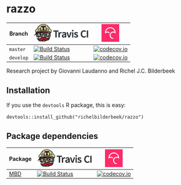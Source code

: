 # razzo

Branch|[![Travis CI logo](pics/TravisCI.png)](https://travis-ci.org)|[![Codecov logo](pics/Codecov.png)](https://www.codecov.io)
---|---|---
`master`|[![Build Status](https://travis-ci.org/richelbilderbeek/razzo.svg?branch=master)](https://travis-ci.org/richelbilderbeek/razzo) | [![codecov.io](https://codecov.io/github/richelbilderbeek/razzo/coverage.svg?branch=master)](https://codecov.io/github/richelbilderbeek/razzo?branch=master)
`develop`|[![Build Status](https://travis-ci.org/richelbilderbeek/razzo.svg?branch=develop)](https://travis-ci.org/richelbilderbeek/razzo) | [![codecov.io](https://codecov.io/github/richelbilderbeek/razzo/coverage.svg?branch=develop)](https://codecov.io/github/richelbilderbeek/razzo?branch=develop)

Research project by Giovanni Laudanno and Richel J.C. Bilderbeek

## Installation

If you use the `devtools` R package, this is easy:

```
devtools::install_github("richelbilderbeek/razzo")
```

## Package dependencies

Package|[![Travis CI logo](pics/TravisCI.png)](https://travis-ci.org)|[![Codecov logo](pics/Codecov.png)](https://www.codecov.io)
---|---|---
[MBD](https://github.com/giappo/mbd)|[![Build Status](https://travis-ci.org/giappo/mbd.svg?branch=master)](https://travis-ci.org/giappo/mbd)|[![codecov.io](https://codecov.io/github/giappo/mbd/coverage.svg?branch=master)](https://codecov.io/github/giappo/mbd/branch/master)
